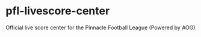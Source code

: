 # pfl-livescore-center
Official live score center for the Pinnacle Football League (Powered by AOG)
